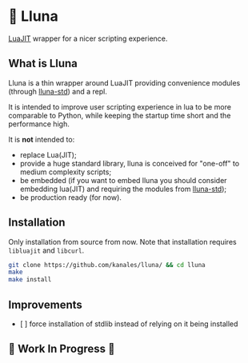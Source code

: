 # 🌝 Lluna

[LuaJIT](https://luajit.org/) wrapper for a nicer scripting experience.

## What is Lluna

Lluna is a thin wrapper around LuaJIT providing convenience modules (through [lluna-std](https://github.com/kanales/lluna-std)) and a repl.

It is intended to improve user scripting experience in lua to be more comparable to Python, while keeping the startup time short and the performance high.

It is **not** intended to:
- replace Lua(JIT);
- provide a huge standard library, lluna is conceived for "one-off" to medium complexity scripts;
- be embedded (if you want to embed lluna you should consider embedding lua(JIT) and requiring the modules from [lluna-std](https://github.com/kanales/lluna-std));
- be production ready (for now).

## Installation

Only installation from source from now. Note that installation requires `libluajit` and `libcurl`.

```sh
git clone https://github.com/kanales/lluna/ && cd lluna
make
make install
```

## Improvements

- [ ] force installation of stdlib instead of relying on it being installed

## 🚧 Work In Progress 🚧
